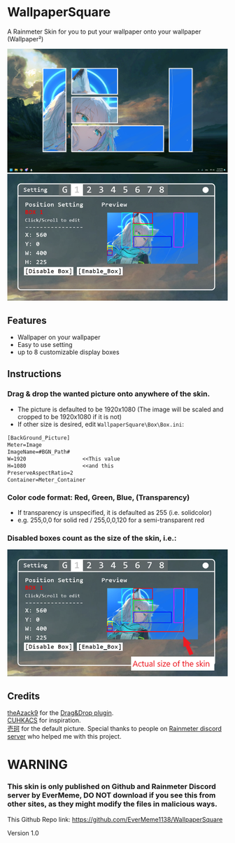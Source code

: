 # WallpaperSquare
A Rainmeter Skin for you to put your wallpaper onto your wallpaper (Wallpaper²)

![image](https://github.com/EverMeme1138/WallpaperSquare/blob/main/image.png)
![image](https://github.com/EverMeme1138/WallpaperSquare/blob/main/image3.png)

## Features
- Wallpaper on your wallpaper
- Easy to use setting
- up to 8 customizable display boxes

## Instructions
### Drag & drop the wanted picture onto anywhere of the skin.
- The picture is defaulted to be 1920x1080 (The image will be scaled and cropped to be 1920x1080 if it is not)
- If other size is desired, edit `WallpaperSquare\Box\Box.ini`:

```
[BackGround_Picture]
Meter=Image
ImageName=#BGN_Path#
W=1920                  <<This value
H=1080                  <<and this
PreserveAspectRatio=2
Container=Meter_Container
```

### Color code format: Red, Green, Blue, (Transparency)
- If transparency is unspecified, it is defaulted as 255 (i.e. solidcolor)
- e.g. 255,0,0 for solid red / 255,0,0,120 for a semi-transparent red
### Disabled boxes count as the size of the skin, i.e.:
![image](https://github.com/EverMeme1138/WallpaperSquare/blob/main/image2.png)

## Credits
[theAzack9](https://github.com/TheAzack9) for the [Drag&Drop plugin](https://forum.rainmeter.net/viewtopic.php?t=23107).\
[CUHKACS](https://www.instagram.com/p/C_vNQNzBcHa/?img_index=3) for inspiration.\
[壱珂](https://www.pixiv.net/artworks/122142987) for the default picture.
Special thanks to people on [Rainmeter discord server](https://discord.gg/rainmeter) who helped me with this project.

# WARNING
### This skin is only published on Github and Rainmeter Discord server by EverMeme, DO NOT download if you see this from other sites, as they might modify the files in malicious ways.
This Github Repo link: https://github.com/EverMeme1138/WallpaperSquare

Version 1.0
